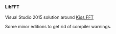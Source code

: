 #### LibFFT

Visual Studio 2015 solution around [Kiss FFT](http://sourceforge.net/projects/kissfft/files/kissfft/v1_3_0/)

Some minor editions to get rid of compiler warnings.
